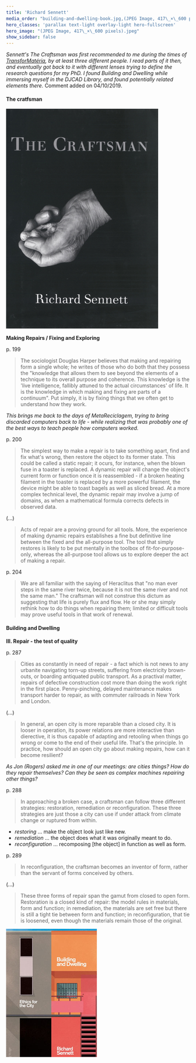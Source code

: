 ```yaml
---
title: 'Richard Sennett'
media_order: "building-and-dwelling-book.jpg,(JPEG Image, 417\_×\_600 pixels).jpeg"
hero_classes: 'parallax text-light overlay-light hero-fullscreen'
hero_image: "(JPEG Image, 417\_×\_600 pixels).jpeg"
show_sidebar: false
---
```


*Sennett's The Craftsman was first recommended to me during the times of [TransforMatéria](../transformateria), by at least three different people. I read parts of it then, and eventually got back to it with different lenses trying to define the research questions for my PhD. I found Building and Dwelling while immersing myself in the DJCAD Library, and found potentially related elements there.* Comment added on 04/10/2019.


#### The cratfsman

![](%28JPEG%20Image,%20417%C2%A0%C3%97%C2%A0600%20pixels%29.jpeg)

**Making Repairs / Fixing and Exploring**

p. 199

> The sociologist Douglas Harper believes that making and repairing form a single whole; he writes of those who do both that they possess the "knowledge that allows them to see beyond the elements of a technique to its overall purpose and coherence. This knowledge is the 'live intelligence, fallibly attuned to the actual circumstances' of life. It is the knowledge in which making and fixing are parts of a continuum". Put simply, it is by fixing things that we often get to understand how they work.

*This brings me back to the days of MetaReciclagem, trying to bring discarded computers back to life - while realizing that was probably one of the best ways to teach people how computers worked.*

p. 200

> The simplest way to make a repair is to take something apart, find and fix what's wrong, then restore the object to its former state. This could be called a static repair; it ocurs, for instance, when the blown fuse in a toaster is replaced. A dynamic repair will change the object's current form or function once it is reassembled - if a broken heating filament in the toaster is replaced by a more powerful filament, the device might be able to toast bagels as well as sliced bread. At a more complex technical level, the dynamic repair may involve a jump of domains, as when a mathematical formula corrects defects in observed data. 

(...)

> Acts of repair are a proving ground for all tools. More, the experience of making dynamic repairs establishes a fine but definitive line between the fixed and the all-purpose tool. The tool that simply restores is likely to be put mentally in the toolbox of fit-for-purpose-only, whereas the all-purpose tool allows us to explore deeper the act of making a repair. 

p. 204

> We are all familiar with the saying of Heraclitus that "no man ever steps in the same river twice, because it is not the same river and not the same man." The craftsman will not construe this dictum as suggesting that life is purely flux and flow. He or she may simply rethink how to do things when repairing them; limited or difficult tools may prove useful tools in that work of renewal.

#### Building and Dwelling

**III. Repair - the test of quality**

p. 287

> Cities as constantly in need of repair - a fact which is not news to any urbanite navigating torn-up streets, suffering from electricity brown-outs, or boarding antiquated public transport. As a practival matter, repairs of defective construction cost more than doing the work right in the first place. Penny-pinching, delayed maintenance makes transport harder to repair, as with commuter railroads in New York and London.

(...)

> In general, an open city is more reparable than a closed city. It is looser in operation, its power relations are more interactive than dierective, it is thus capable of adapting and retooling when things go wrong or come to the end of their useful life. That's the principle. In practice, how should an open city go about making repairs, how can it become resilient?

*As Jon (Rogers) asked me in one of our meetings: are cities things? How do they repair themselves? Can they be seen as complex machines repairing other things?*

p. 288

> In approaching a broken case, a craftsman can follow three different strategies: restoration, remediation or reconfiguration. These three strategies are just those a city can use if under attack from climate change or ruptured from within.

- *restoring* ... make the object look just like new.
- *remediation* ... the object does what it was originally meant to do.
- *reconfiguration* ... recomposing \[the object\] in function as well as form.

p. 289

> In reconfiguration, the craftsman becomes an inventor of form, rather than the servant of forms conceived by others.

(...)

> These three forms of repair span the gamut from closed to open form. Restoration is a closed kind of repair: the model rules in materials, form and function; in remediation, the materials are set free but there is still a tight tie between form and function; in reconfiguration, that tie is loosened, even though the materials remain those of the original.

![](building-and-dwelling-book.jpg)
